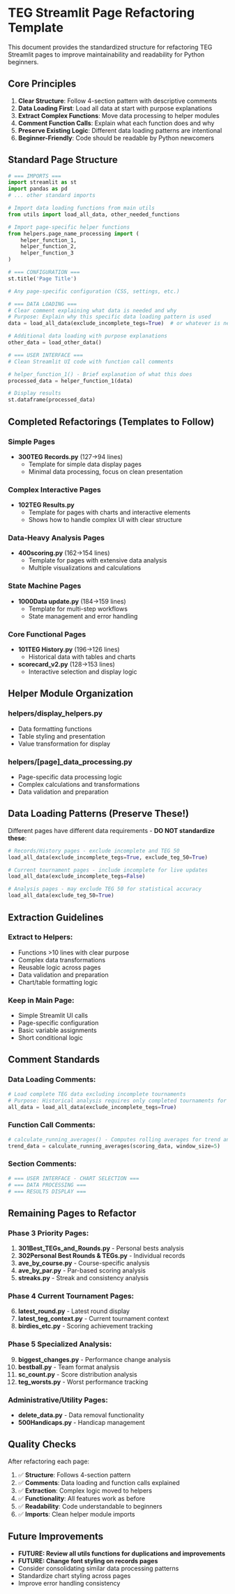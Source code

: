 # TEG Streamlit Page Refactoring Template

This document provides the standardized structure for refactoring TEG Streamlit pages to improve maintainability and readability for Python beginners.

## Core Principles

1. **Clear Structure**: Follow 4-section pattern with descriptive comments
2. **Data Loading First**: Load all data at start with purpose explanations
3. **Extract Complex Functions**: Move data processing to helper modules
4. **Comment Function Calls**: Explain what each function does and why
5. **Preserve Existing Logic**: Different data loading patterns are intentional
6. **Beginner-Friendly**: Code should be readable by Python newcomers

## Standard Page Structure

```python
# === IMPORTS ===
import streamlit as st
import pandas as pd
# ... other standard imports

# Import data loading functions from main utils
from utils import load_all_data, other_needed_functions

# Import page-specific helper functions
from helpers.page_name_processing import (
    helper_function_1,
    helper_function_2,
    helper_function_3
)

# === CONFIGURATION ===
st.title('Page Title')

# Any page-specific configuration (CSS, settings, etc.)

# === DATA LOADING ===
# Clear comment explaining what data is needed and why
# Purpose: Explain why this specific data loading pattern is used
data = load_all_data(exclude_incomplete_tegs=True)  # or whatever is needed

# Additional data loading with purpose explanations
other_data = load_other_data()

# === USER INTERFACE ===
# Clean Streamlit UI code with function call comments

# helper_function_1() - Brief explanation of what this does
processed_data = helper_function_1(data)

# Display results
st.dataframe(processed_data)
```

## Completed Refactorings (Templates to Follow)

### Simple Pages
- **300TEG Records.py** (127→94 lines)
  - Template for simple data display pages
  - Minimal data processing, focus on clean presentation

### Complex Interactive Pages  
- **102TEG Results.py**
  - Template for pages with charts and interactive elements
  - Shows how to handle complex UI with clear structure

### Data-Heavy Analysis Pages
- **400scoring.py** (162→154 lines)
  - Template for pages with extensive data analysis
  - Multiple visualizations and calculations

### State Machine Pages
- **1000Data update.py** (184→159 lines)
  - Template for multi-step workflows
  - State management and error handling

### Core Functional Pages
- **101TEG History.py** (196→126 lines)
  - Historical data with tables and charts
- **scorecard_v2.py** (128→153 lines)
  - Interactive selection and display logic

## Helper Module Organization

### helpers/display_helpers.py
- Data formatting functions
- Table styling and presentation
- Value transformation for display

### helpers/[page]_data_processing.py  
- Page-specific data processing logic
- Complex calculations and transformations
- Data validation and preparation

## Data Loading Patterns (Preserve These!)

Different pages have different data requirements - **DO NOT standardize these**:

```python
# Records/History pages - exclude incomplete and TEG 50
load_all_data(exclude_incomplete_tegs=True, exclude_teg_50=True)

# Current tournament pages - include incomplete for live updates  
load_all_data(exclude_incomplete_tegs=False)

# Analysis pages - may exclude TEG 50 for statistical accuracy
load_all_data(exclude_teg_50=True)
```

## Extraction Guidelines

### Extract to Helpers:
- Functions >10 lines with clear purpose
- Complex data transformations
- Reusable logic across pages
- Data validation and preparation
- Chart/table formatting logic

### Keep in Main Page:
- Simple Streamlit UI calls
- Page-specific configuration
- Basic variable assignments
- Short conditional logic

## Comment Standards

### Data Loading Comments:
```python
# Load complete TEG data excluding incomplete tournaments
# Purpose: Historical analysis requires only completed tournaments for accurate records
all_data = load_all_data(exclude_incomplete_tegs=True)
```

### Function Call Comments:
```python
# calculate_running_averages() - Computes rolling averages for trend analysis
trend_data = calculate_running_averages(scoring_data, window_size=5)
```

### Section Comments:
```python
# === USER INTERFACE - CHART SELECTION ===
# === DATA PROCESSING ===  
# === RESULTS DISPLAY ===
```

## Remaining Pages to Refactor

### Phase 3 Priority Pages:
1. **301Best_TEGs_and_Rounds.py** - Personal bests analysis
2. **302Personal Best Rounds & TEGs.py** - Individual records  
3. **ave_by_course.py** - Course-specific analysis
4. **ave_by_par.py** - Par-based scoring analysis
5. **streaks.py** - Streak and consistency analysis

### Phase 4 Current Tournament Pages:
6. **latest_round.py** - Latest round display
7. **latest_teg_context.py** - Current tournament context
8. **birdies_etc.py** - Scoring achievement tracking

### Phase 5 Specialized Analysis:
9. **biggest_changes.py** - Performance change analysis
10. **bestball.py** - Team format analysis  
11. **sc_count.py** - Score distribution analysis
12. **teg_worsts.py** - Worst performance tracking

### Administrative/Utility Pages:
- **delete_data.py** - Data removal functionality
- **500Handicaps.py** - Handicap management

## Quality Checks

After refactoring each page:

1. ✅ **Structure**: Follows 4-section pattern
2. ✅ **Comments**: Data loading and function calls explained  
3. ✅ **Extraction**: Complex logic moved to helpers
4. ✅ **Functionality**: All features work as before
5. ✅ **Readability**: Code understandable to beginners
6. ✅ **Imports**: Clean helper module imports

## Future Improvements

- **FUTURE: Review all utils functions for duplications and improvements**
- **FUTURE: Change font styling on records pages**
- Consider consolidating similar data processing patterns
- Standardize chart styling across pages
- Improve error handling consistency